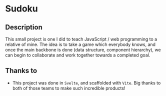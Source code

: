 # Sudoku

## Description

This small project is one I did to teach JavaScript / web programming to a relative of mine.
The idea is to take a game which everybody knows, and once the main backbone is done (data structure, component hierarchy), we can begin to collaborate and work together towards a completed goal.

## Thanks to

- This project was done in `Svelte`, and scaffolded with `Vite`. Big thanks to both of those teams to make such incredible products!
